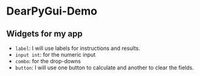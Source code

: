 # DearPyGui-Demo
## Widgets for my app
* `label`: I will use labels for instructions and results.
* `input int`: for the numeric input
* `combo`: for the drop-downs
* `button`: I will use one button to calculate and another to clear the fields.